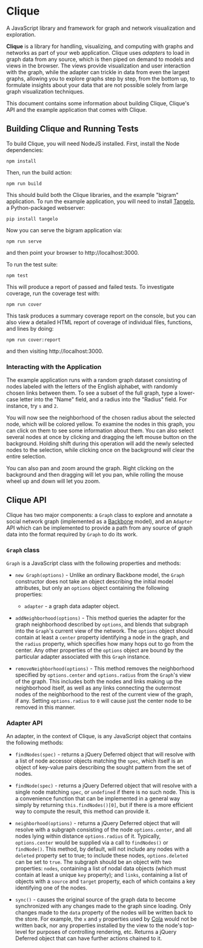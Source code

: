 # Clique
A JavaScript library and framework for graph and network visualization and
exploration.

**Clique** is a library for handling, visualizing, and computing with graphs and
networks as part of your web application. Clique uses *adapters* to load in
graph data from any source, which is then piped on demand to models and views in
the browser. The views provide visualization and user interaction with the
graph, while the adapter can trickle in data from even the largest graphs,
allowing you to explore graphs step by step, from the bottom up, to formulate
insights about your data that are not possible solely from large graph
visualization techniques.

This document contains some information about building Clique, Clique's API and
the example application that comes with Clique.

## Building Clique and Running Tests

To build Clique, you will need NodeJS installed. First, install the Node
dependencies:

    npm install

Then, run the build action:

    npm run build

This should build both the Clique libraries, and the example "bigram"
application. To run the example application, you will need to install
[Tangelo](http://tangelo.readthedocs.org/en/latest/), a Python-packaged
webserver:

    pip install tangelo

Now you can serve the bigram application via:

    npm run serve

and then point your browser to http://localhost:3000.

To run the test suite:

    npm test

This will produce a report of passed and failed tests. To investigate coverage,
run the coverage test with:

    npm run cover

This task produces a summary coverage report on the console, but you can also
view a detailed HTML report of coverage of individual files, functions, and
lines by doing:

    npm run cover:report

and then visiting http://localhost:3000.

### Interacting with the Application

The example application runs with a random graph dataset consisting of nodes
labeled with the letters of the English alphabet, with randomly chosen links
between them.  To see a subset of the full graph, type a lower-case letter into
the "Name" field, and a radius into the "Radius" field.  For instance, try ``s``
and ``2``.

You will now see the neighborhood of the chosen radius about the selected node,
which will be colored yellow.  To examine the nodes in this graph, you can click
on them to see some information about them.  You can also select several nodes
at once by clicking and dragging the left mouse button on the background.
Holding shift during this operation will add the newly selected nodes to the
selection, while clicking once on the background will clear the entire
selection.

You can also pan and zoom around the graph.  Right clicking on the background
and then dragging will let you pan, while rolling the mouse wheel up and down
will let you zoom.

## Clique API

Clique has two major components:  a ``Graph`` class to explore and annotate a
social network graph (implemented as a [Backbone](http://backbonejs.org/)
model), and an ``Adapter`` API which can be implemented to provide a path from
any source of graph data into the format required by ``Graph`` to do its work.

### ``Graph`` class

``Graph`` is a JavaScript class with the following properties and methods:

- ``new Graph(options)`` - Unlike an ordinary Backbone model, the ``Graph``
  constructor does not take an object describing the initial model attributes,
  but only an ``options`` object containing the following properties:

  - ``adapter`` - a graph data adapter object.

- ``addNeighborhood(options)`` - This method queries the adapter for the graph
  neighborhood described by ``options``, and blends that subgraph into the
  ``Graph``'s current view of the network.  The ``options`` object should contain
  at least a ``center`` property identifying a node in the graph, and the
  ``radius`` property, which specifies how many hops out to go from the center.
  Any other properties of the ``options`` object are bound by the particular
  adapter associated with this ``Graph`` instance.

- ``removeNeighborhood(options)`` - This method removes the neighborhood
  specified by ``options.center`` and ``options.radius`` from the ``Graph``'s
  view of the graph.  This includes both the nodes and links making up the
  neighborhood itself, as well as any links connecting the outermost nodes of the
  neighborhood to the rest of the current view of the graph, if any.  Setting
  ``options.radius`` to ``0`` will cause just the center node to be removed in
  this manner.

### Adapter API

An adapter, in the context of Clique, is any JavaScript object that contains the
following methods:

- ``findNodes(spec)`` - returns a jQuery Deferred object that will resolve with
  a list of node accessor objects matching the ``spec``, which itself is an
object of key-value pairs describing the sought pattern from the set of nodes.

- ``findNode(spec)`` - returns a jQuery Deferred object that will resolve with a
  single node matching ``spec``, or ``undefined`` if there is no such node.
  This is a convenience function that can be implemented in a general way simply
  by returning ``this.findNodes()[0]``, but if there is a more efficient way to
  compute the result, this method can provide it.

- ``neighborhood(options)`` - returns a jQuery Deferred object that will resolve
  with a subgraph consisting of the node ``options.center``, and all nodes lying
  within distance ``options.radius`` of it.  Typically, ``options.center`` would
  be supplied via a call to ``findNodes()`` or ``findNode()``.  This method, by
  default, will not include any nodes with a ``deleted`` property set to true; to
  include these nodes, ``options.deleted`` can be set to ``true``.  The subgraph
  should be an object with two properties: ``nodes``, containing a list of nodal
  data objects (which must contain at least a unique ``key`` property); and
  ``links``, containing a list of objects with a ``source`` and ``target``
  property, each of which contains a key identifying one of the nodes.

- ``sync()`` - causes the original source of the graph data to become
  synchronized with any changes made to the graph since loading.  Only changes
  made to the ``data`` property of the nodes will be written back to the store.
  For example, the ``x`` and ``y`` properties used by
  [Cola](http://marvl.infotech.monash.edu/webcola/) would not be written back, nor
  any properties installed by the view to the node's top-level for purposes of
  controlling rendering, etc.  Returns a jQuery Deferred object that can have
  further actions chained to it.
